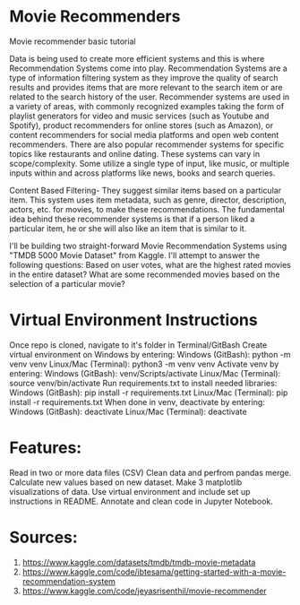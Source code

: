 # Movie Recommenders #
Movie recommender basic tutorial 

Data is being used to create more efficient systems and this is where Recommendation Systems come into play. Recommendation Systems are a type of information filtering system as they improve the quality of search results and provides items that are more relevant to the search item or are related to the search history of the user. Recommender systems are used in a variety of areas, with commonly recognized examples taking the form of playlist generators for video and music services (such as Youtube and Spotify), product recommenders for online stores (such as Amazon), or content recommenders for social media platforms and open web content recommenders. There are also popular recommender systems for specific topics like restaurants and online dating. These systems can vary in scope/complexity. Some utilize a single type of input, like music, or multiple inputs within and across platforms like news, books and search queries.

Content Based Filtering- They suggest similar items based on a particular item. This system uses item metadata, such as genre, director, description, actors, etc. for movies, to make these recommendations. The fundamental idea behind these recommender systems is that if a person liked a particular item, he or she will also like an item that is similar to it.

I'll be building two straight-forward Movie Recommendation Systems using "TMDB 5000 Movie Dataset" from Kaggle. I'll attempt to answer the following questions:
Based on user votes, what are the highest rated movies in the entire dataset? 
What are some recommended movies based on the selection of a particular movie?

# Virtual Environment Instructions #
Once repo is cloned, navigate to it's folder in Terminal/GitBash
Create virtual environment on Windows by entering: Windows (GitBash): python -m venv venv Linux/Mac (Terminal): python3 -m venv venv
Activate venv by entering: Windows (GitBash): venv/Scripts/activate Linux/Mac (Terminal): source venv/bin/activate
Run requirements.txt to install needed libraries: Windows (GitBash): pip install -r requirements.txt Linux/Mac (Terminal): pip install -r requirements.txt
When done in venv, deactivate by entering: Windows (GitBash): deactivate Linux/Mac (Terminal): deactivate

# Features: #
Read in two or more data files (CSV)
Clean data and perfrom pandas merge. Calculate new values based on new dataset.
Make 3 matplotlib visualizations of data.
Use virtual environment and include set up instructions in README.
Annotate and clean code in Jupyter Notebook.

# Sources: #
1. https://www.kaggle.com/datasets/tmdb/tmdb-movie-metadata
2. https://www.kaggle.com/code/ibtesama/getting-started-with-a-movie-recommendation-system
3. https://www.kaggle.com/code/jeyasrisenthil/movie-recommender